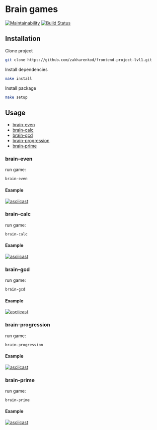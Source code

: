 # Brain games 
[![Maintainability](https://api.codeclimate.com/v1/badges/cde4ab2855a1f2ae58d5/maintainability)](https://codeclimate.com/github/zakharenkod/frontend-project-lvl1/maintainability)
[![Build Status](https://travis-ci.org/zakharenkod/frontend-project-lvl1.svg?branch=master)](https://travis-ci.org/zakharenkod/frontend-project-lvl1)

## Installation
Clone project
```bash
git clone https://github.com/zakharenkod/frontend-project-lvl1.git
```

Install dependencies
```bash
make install
```

Install package
```bash
make setup
```

## Usage
* [brain-even](#brain-even)
* [brain-calc](#brain-calc)
* [brain-gcd](#brain-gcd)
* [brain-progression](#brain-progression)
* [brain-prime](#brain-prime)

### brain-even
run game:
```bash
brain-even
```
#### Example
[![asciicast](https://asciinema.org/a/6wQkl2UE5ytvq70QgUPUXbB98.svg)](https://asciinema.org/a/6wQkl2UE5ytvq70QgUPUXbB98)

### brain-calc
run game:
```bash
brain-calc
```
#### Example
[![asciicast](https://asciinema.org/a/Z9fMJC7VQksVZ622hHgRpLfQM.svg)](https://asciinema.org/a/Z9fMJC7VQksVZ622hHgRpLfQM)

### brain-gcd
run game:
```bash
brain-gcd
```
#### Example
[![asciicast](https://asciinema.org/a/bqBsCHkB5MtCrDiYhCw206GEJ.svg)](https://asciinema.org/a/bqBsCHkB5MtCrDiYhCw206GEJ)

### brain-progression
run game:
```bash
brain-progression
```
#### Example
[![asciicast](https://asciinema.org/a/kgvzXKmPWDFlhvruAKyb59jCd.svg)](https://asciinema.org/a/kgvzXKmPWDFlhvruAKyb59jCd)

### brain-prime
run game:
```bash
brain-prime
```
#### Example
[![asciicast](https://asciinema.org/a/vnHdrgdXkvVU39WPvxc7id7Bs.svg)](https://asciinema.org/a/vnHdrgdXkvVU39WPvxc7id7Bs)
